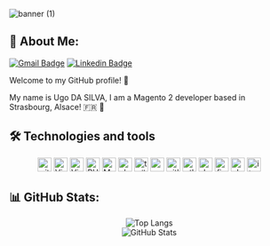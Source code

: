 
![banner (1)](https://user-images.githubusercontent.com/98872263/196003764-b2ea250e-a218-43bd-8f40-f56d4e5a2ca1.png)

## 💫 About Me:
[![Gmail Badge](https://img.shields.io/badge/-Gmail-EA4335?style=flat-square&logo=Twitter&logoColor=white)](mailto:ugodasilva67@gmail.com)
[![Linkedin Badge](https://img.shields.io/badge/-LinkedIn-0e76a8?style=flat-square&logo=Linkedin&logoColor=white)](https://www.linkedin.com/in/ugo-da-silva-990a90139/)

Welcome to my GitHub profile! 👋

My name is Ugo DA SILVA,  I am a Magento 2 developer based in Strasbourg, Alsace! 🇫🇷 🥐

## 🛠  Technologies and tools

<p align="center">
  <img src="https://img.shields.io/badge/git-282C34?logo=git&logoColor=F05032" alt="git logo" title="git" height="25" />
  <img src="https://img.shields.io/badge/VS%20Code-282C34?logo=visual-studio-code&logoColor=007ACC" alt="Visual Studio Code logo" title="Visual Studio Code" height="25" />
  <img src="https://img.shields.io/badge/phpstorm-282C34?logo=phpstorm&logoColor=CB3C9D" alt="Visual Studio Code logo" title="Visual Studio Code" height="25" />
  <img src="https://img.shields.io/badge/PHP-282C34?logo=php&logoColor=#777BB4" alt="PHP logo" title="PHP" height="25" />
  <img src="https://img.shields.io/badge/Magento_2-282C34?logo=magento&logoColor=white" alt="Magento 2 logo" title="Magento 2" height="25" />
  <img src="https://img.shields.io/badge/alpine.js-282C34?logo=alpinedotjs&logoColor=#8BC0D0" alt="alpine js logo" title="Alpine JS" height="25" />
  <img src="https://img.shields.io/badge/Tailwind-282C34?logo=tailwindcss&logoColor=#06B6D4" alt="tailwind css logo" title="Tailwind CSS" height="25" />
  <img src="https://img.shields.io/badge/MariaDB-282C34?logo=mariadb&logoColor=#003545" alt="maria db logo" title="MariaDB" height="25" />
  <img src="https://img.shields.io/badge/Gitlab-282C34?logo=gitlab&logoColor=#FC6D26" alt="gitlab logo" title="Gitlab" height="25" />
  <img src="https://img.shields.io/badge/Atlassian-282C34?logo=atlassian&logoColor=#0052CC" alt="atlassian logo" title="Atlassian" height="25" />
  <img src="https://img.shields.io/badge/Docker-282C34?logo=docker&logoColor=#2496ED" alt="docker logo" title="Docker" height="25" />
  <img src="https://img.shields.io/badge/Figma-282C34?logo=figma&logoColor=#F24E1E" alt="figma logo" title="Figma" height="25" />
  <img src="https://img.shields.io/badge/Platformdotsh-282C34?logo=platformdotsh&logoColor=#1A182A" alt="platformdotsh logo" title="Platformdotsh" height="25" />
  <img src="https://img.shields.io/badge/iterm2-282C34?logo=iterm2&logoColor=#000000" alt="iterm2 logo" title="iterm2" height="25" />
</p>


## 📊 GitHub Stats:
<p align="center">
  <img src="https://github-readme-stats.vercel.app/api/top-langs/?username=articvolt&theme=vue-dark&layout=compact" alt="Top Langs" />
  <br>
  <img src="https://github-readme-stats.vercel.app/api?username=articvolt&theme=vue-dark&rank_icon=github" alt="GitHub Stats" />
</p>

